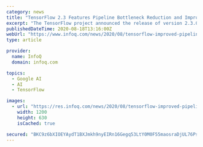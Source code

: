 ```yaml
---
category: news
title: "TensorFlow 2.3 Features Pipeline Bottleneck Reduction and Improved Preprocessing"
excerpt: "The TensorFlow project announced the release of version 2.3.0, featuring new mechanisms for reducing input pipeline bottlenecks, Keras layers for pre-processing, and memory profiling."
publishedDateTime: 2020-08-18T13:16:00Z
webUrl: "https://www.infoq.com/news/2020/08/tensorflow-improved-pipelines/"
type: article

provider:
  name: InfoQ
  domain: infoq.com

topics:
  - Google AI
  - AI
  - TensorFlow

images:
  - url: "https://res.infoq.com/news/2020/08/tensorflow-improved-pipelines/en/headerimage/tensorflow-improved-pipelines-1596991592701.jpg"
    width: 1200
    height: 630
    isCached: true

secured: "BKC9z6bXIOEYAydT1BXJmkh9nyEIRn16Gegq53LtY0M0F55maosraDjUL76Ps7po4inJvKry86mi7c3jj9Iyb5rr8v22L1Z9JVsc1ZkXuKoajjKe6ycJ5xCoFhNTUcp3/BGE4Uon+qH+KG3X0HfGCHTqCEWttMnRu/o85ZjXitlLVilyJRvRoYFYzBbPzNZsFLeeZDopLMvwFe7WTfAdROUbL055h/YgeDobARo6oOEYm3RYrEr1ZoB/e0iXGLBzB8HGm6nO6n/MVgEpdrzHgUvTC9e3wgrs4pVOaNCeMj+f82ztD6Eg9yBHqys3zsBShuYbViX2blJYFXcRBUezGQ==;Mx/bg3otHZcr928akOcqJw=="
---
```


